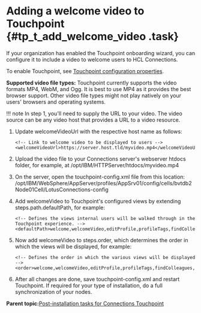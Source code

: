# Adding a welcome video to Touchpoint {#tp_t_add_welcome_video .task}

If your organization has enabled the Touchpoint onboarding wizard, you can configure it to include a video to welcome users to HCL Connections.

To enable Touchpoint, see [Touchpoint configuration properties](tp_r_touchpoint_config_properties.md).

**Supported video file types:** Touchpoint currently supports the video formats MP4, WebM, and Ogg. It is best to use MP4 as it provides the best browser support. Other video file types might not play natively on your users' browsers and operating systems.

!!! note
    In step 1, you'll need to supply the URL to your video. The video source can be any video host that provides a URL to a video resource.

1.  Update welcomeVideoUrl with the respective host name as follows:

    ```
    <!-- Link to welcome video to be displayed to users -->
    <welcomeVideoUrl>https://server.host.tld/myvideo.mp4</welcomeVideoUrl>
    ```

2.  Upload the video file to your Connections server's webserver htdocs folder, for example, at /opt/IBM/HTTPServer/htdocs/myvideo.mp4

3.  On the server, open the touchpoint-config.xml file from this location: /opt/IBM/WebSphere/AppServer/profiles/AppSrv01/config/cells/bvtdb2Node01Cell/LotusConnections-config

4.  Add welcomeVideo to Touchpoint's configured views by extending steps.path.defaultPath, for example:

    ```
    <!-- Defines the views internal users will be walked through in the Touchpoint experience. -->
    <defaultPath>welcome,welcomeVideo,editProfile,profileTags,findColleagues,followCommunities</defaultPath>
    ```

5.  Now add welcomeVideo to steps.order, which determines the order in which the views will be displayed, for example:

    ```
    <!-- Defines the order in which the various views will be displayed -->
    <order>welcome,welcomeVideo,editProfile,profileTags,findColleagues,followCommunities</order>
    ```

6.  After all changes are done, save touchpoint-config.xml and restart Touchpoint. If required for your type of installation, do a full synchronization of your nodes.


**Parent topic:**[Post-installation tasks for Connections Touchpoint](../install/c_post-install_tasks_for_touchpoint.md)

